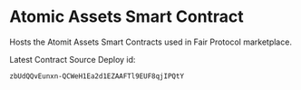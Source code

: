 # Atomic Assets Smart Contract

Hosts the Atomit Assets Smart Contracts used in Fair Protocol marketplace.


Latest Contract Source Deploy id:
```
zbUdQQvEunxn-QCWeH1Ea2d1EZAAFTl9EUF8qjIPQtY
```